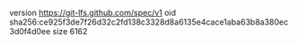 version https://git-lfs.github.com/spec/v1
oid sha256:ce925f3de7f26d32c2fd138c3328d8a6135e4cace1aba63b8a380ec3d0f4d0ee
size 6162
